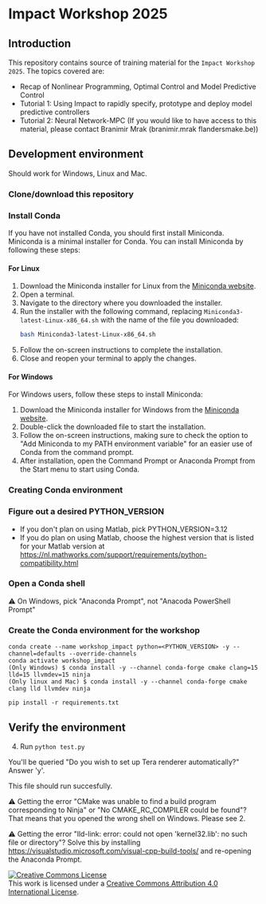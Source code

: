 # Impact Workshop 2025

## Introduction

This repository contains source of training material for the `Impact Workshop 2025`. The topics covered are:
- Recap of Nonlinear Programming, Optimal Control and Model Predictive Control
- Tutorial 1: Using Impact to rapidly specify, prototype and deploy model predictive controllers
- Tutorial 2: Neural Network-MPC (If you would like to have access to this material, please contact Branimir Mrak (branimir.mrak <at> flandersmake.be))

## Development environment

Should work for Windows, Linux and Mac.

### Clone/download this repository

### Install Conda

If you have not installed Conda, you should first install Miniconda. Miniconda is a minimal installer for Conda. You can install Miniconda by following these steps:

#### For Linux

1. Download the Miniconda installer for Linux from the [Miniconda website](https://docs.conda.io/en/latest/miniconda.html).
2. Open a terminal.
3. Navigate to the directory where you downloaded the installer.
4. Run the installer with the following command, replacing `Miniconda3-latest-Linux-x86_64.sh` with the name of the file you downloaded:
   ```sh
   bash Miniconda3-latest-Linux-x86_64.sh
   ```
5. Follow the on-screen instructions to complete the installation.
6. Close and reopen your terminal to apply the changes.

#### For Windows

For Windows users, follow these steps to install Miniconda:

1. Download the Miniconda installer for Windows from the [Miniconda website](https://docs.conda.io/en/latest/miniconda.html).
2. Double-click the downloaded file to start the installation.
3. Follow the on-screen instructions, making sure to check the option to "Add Miniconda to my PATH environment variable" for an easier use of Conda from the command prompt.
4. After installation, open the Command Prompt or Anaconda Prompt from the Start menu to start using Conda.

### Creating Conda environment

### Figure out a desired PYTHON_VERSION
 * If you don't plan on using Matlab, pick PYTHON_VERSION=3.12
 * If you do plan on using Matlab, choose the highest version that is listed for your Matlab version at https://nl.mathworks.com/support/requirements/python-compatibility.html

### Open a Conda shell
  ⚠️ On Windows, pick "Anaconda Prompt", not "Anacoda PowerShell Prompt"

### Create the Conda environment for the workshop

```
conda create --name workshop_impact python=<PYTHON_VERSION> -y --channel=defaults --override-channels
conda activate workshop_impact
(Only Windows) $ conda install -y --channel conda-forge cmake clang=15 lld=15 llvmdev=15 ninja 
(Only linux and Mac) $ conda install -y --channel conda-forge cmake clang lld llvmdev ninja

pip install -r requirements.txt
```

## Verify the environment

4. Run `python test.py`
 
  You'll be queried "Do you wish to set up Tera renderer automatically?" Answer 'y'.

  This file should run succesfully.

  ⚠️ Getting the error "CMake was unable to find a build program corresponding to Ninja" or "No CMAKE_RC_COMPILER could be found"?
  That means that you opened the wrong shell on Windows. Please see 2.

  ⚠️ Getting the error "lld-link: error: could not open 'kernel32.lib': no such file or directory"?
  Solve this by installing https://visualstudio.microsoft.com/visual-cpp-build-tools/ and re-opening the Anaconda Prompt.




<a rel="license" href="http://creativecommons.org/licenses/by/4.0/"><img alt="Creative Commons License" style="border-width:0" src="https://i.creativecommons.org/l/by/4.0/80x15.png" /></a><br />This work is licensed under a <a rel="license" href="http://creativecommons.org/licenses/by/4.0/">Creative Commons Attribution 4.0 International License</a>.

